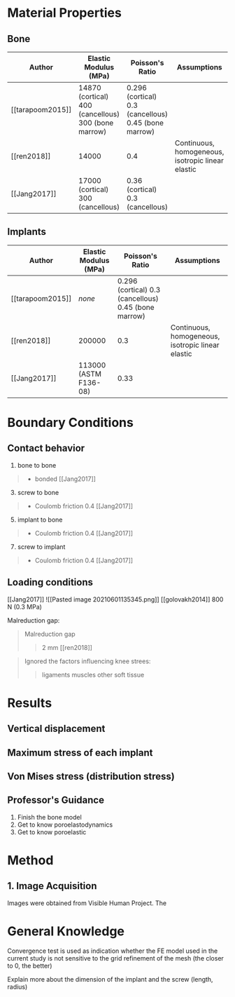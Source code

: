 # Material Properties
## Bone

| Author           | Elastic Modulus (MPa)                               | Poisson's Ratio                                      | Assumptions                                       |
| ---------------- | --------------------------------------------------- | ---------------------------------------------------- | ------------------------------------------------- |
| [[tarapoom2015]] | 14870 (cortical) 400 (cancellous) 300 (bone marrow) | 0.296 (cortical) 0.3 (cancellous) 0.45 (bone marrow) |                                                   |
| [[ren2018]]      | 14000                                               | 0.4                                                  | Continuous, homogeneous, isotropic linear elastic |
| [[Jang2017]]     | 17000 (cortical) 300 (cancellous)                   | 0.36 (cortical) 0.3 (cancellous)                                                     |                                                   |

## Implants
| Author           | Elastic Modulus (MPa)  | Poisson's Ratio                                      | Assumptions                                       |
| ---------------- | ---------------------- | ---------------------------------------------------- | ------------------------------------------------- |
| [[tarapoom2015]] | *none*                 | 0.296 (cortical) 0.3 (cancellous) 0.45 (bone marrow) |                                                   |
| [[ren2018]]      | 200000                 | 0.3                                                  | Continuous, homogeneous, isotropic linear elastic |
| [[Jang2017]]     | 113000  (ASTM F136-08) | 0.33                                                 |                                                   |
# Boundary Conditions
## Contact behavior
1. bone to bone
>- bonded [[Jang2017]]
3. screw to bone
>- Coulomb friction 0.4 [[Jang2017]]
5. implant to bone
>- Coulomb friction 0.4 [[Jang2017]]
7. screw to implant
>- Coulomb friction 0.4 [[Jang2017]]

## Loading conditions
[[Jang2017]]
![[Pasted image 20210601135345.png]]
[[golovakh2014]]
800 N (0.3 MPa)


Malreduction gap:
> Malreduction gap 
> >2 mm [[ren2018]]

> Ignored the factors influencing knee strees:
>>ligaments
>>muscles
>>other soft tissue

# Results
## Vertical displacement
## Maximum stress of each implant
## Von Mises stress (distribution stress)
## Professor's Guidance
1. Finish the bone model
2. Get to know poroelastodynamics
3. Get to know poroelastic

# Method
## 1. Image Acquisition
Images were obtained from Visible Human Project. The 

# General Knowledge
Convergence test is used as indication whether the FE model used in the current study is not sensitive to the grid refinement of the mesh (the closer to 0, the better)

Explain more about the dimension of the implant and the screw (length, radius)


